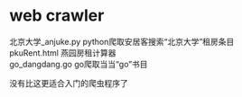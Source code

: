 # web crawler    
    
北京大学_anjuke.py    python爬取安居客搜索“北京大学”租房条目    
pkuRent.html         燕园房租计算器    
go_dangdang.go       go爬取当当“go”书目    
    
没有比这更适合入门的爬虫程序了    
